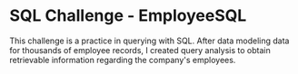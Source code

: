 # SQL Challenge - EmployeeSQL
This challenge is a practice in querying with SQL. After data modeling data for thousands of employee records, I created query analysis to obtain retrievable information regarding the company's employees.
